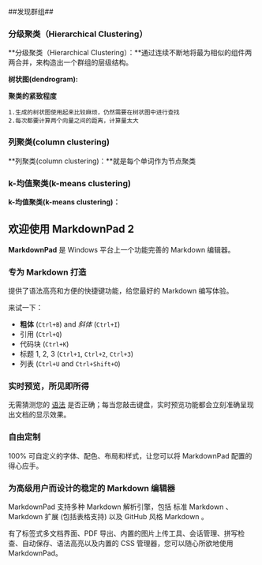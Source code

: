 ##发现群组##

### 分级聚类（Hierarchical Clustering） ###

**分级聚类（Hierarchical Clustering）：**通过连续不断地将最为相似的组件两两合并，来构造出一个群组的层级结构。

**树状图(dendrogram):**

**聚类的紧致程度**

    1.生成的树状图使用起来比较麻烦，仍然需要在树状图中进行查找
    2.每次都要计算两个向量之间的距离，计算量太大

### 列聚类(column clustering) ###

**列聚类(column clustering)：**就是每个单词作为节点聚类


### k-均值聚类(k-means clustering) ###
**k-均值聚类(k-means clustering)：**





## 欢迎使用 MarkdownPad 2 ##

**MarkdownPad** 是 Windows 平台上一个功能完善的 Markdown 编辑器。

### 专为 Markdown 打造 ###

提供了语法高亮和方便的快捷键功能，给您最好的 Markdown 编写体验。

来试一下：

- **粗体** (`Ctrl+B`) and *斜体* (`Ctrl+I`)
- 引用 (`Ctrl+Q`)
- 代码块 (`Ctrl+K`)
- 标题 1, 2, 3 (`Ctrl+1`, `Ctrl+2`, `Ctrl+3`)
- 列表 (`Ctrl+U` and `Ctrl+Shift+O`)

### 实时预览，所见即所得 ###

无需猜测您的 [语法](http://markdownpad.com) 是否正确；每当您敲击键盘，实时预览功能都会立刻准确呈现出文档的显示效果。

### 自由定制 ###
 
100% 可自定义的字体、配色、布局和样式，让您可以将 MarkdownPad 配置的得心应手。

### 为高级用户而设计的稳定的 Markdown 编辑器 ###
 
 MarkdownPad 支持多种 Markdown 解析引擎，包括 标准 Markdown 、 Markdown 扩展 (包括表格支持) 以及 GitHub 风格 Markdown 。
 
 有了标签式多文档界面、PDF 导出、内置的图片上传工具、会话管理、拼写检查、自动保存、语法高亮以及内置的 CSS 管理器，您可以随心所欲地使用 MarkdownPad。
